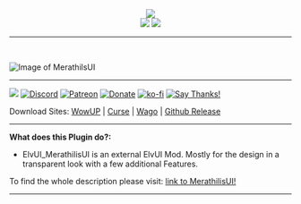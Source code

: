 <div align="center">
<img src="https://raw.githubusercontent.com/Merathilis/ElvUI_MerathilisUI/development/m4.png"/><br>
<img src="https://img.shields.io/badge/ElvUI-13.55-blue.svg?longCache=true&style=for-the-badge"/>
<img src="https://img.shields.io/badge/Version-6.02-orange.svg?longCache=true&style=for-the-badge"/>
</div>

---

<br>

![Image of MerathilsUI](https://i.imgur.com/6IRHNhn.jpg)

---

[![](https://img.shields.io/github/stars/Merathilis/ElvUI_MerathilisUI?style=social)](https://github.com/Merathilis/ElvUI_MerathilisUI) [![Discord](https://img.shields.io/discord/284626725403361281?color=orange&label=discord&logo=discord&style=for-the-badge)](https://discordapp.com/invite/28We6esE9v) [![Patreon](https://img.shields.io/badge/Patreon-F96854?style=for-the-badge&logo=patreon&logoColor=white)](https://www.patreon.com/merathilisui) [![Donate](https://img.shields.io/badge/PayPal-00457C?style=for-the-badge&logo=paypal&logoColor=white)](https://paypal.me/merathilis) [![ko-fi](https://img.shields.io/badge/%E2%9D%A4%EF%B8%8FDonate-Ko--Fi-red?style=for-the-badge&logo=heart)](https://ko-fi.com/C0C2CR58G) [![Say Thanks!](https://img.shields.io/badge/Say%20Thanks-!-1EAEDB.svg?longCache=true&style=for-the-badge)](https://saythanks.io/to/Merathilis)

Download Sites: [WowUP](https://wowup.io/addons/2797823) | [Curse](https://www.curseforge.com/wow/addons/merathilis-ui) | [Wago](https://addons.wago.io/addons/elvui-merathilisui) | [Github Release](https://github.com/Merathilis/ElvUI_MerathilisUI/releases)

---

**What does this Plugin do?:**

-   ElvUI_MerathilisUI is an external ElvUI Mod. Mostly for the design in a transparent look with a few additional Features.

To find the whole description please visit: [link to MerathilisUI!](https://www.curseforge.com/wow/addons/merathilis-ui)

---

<br>
